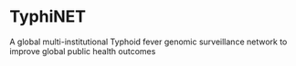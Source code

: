 # TyphiNET
A global multi-institutional Typhoid fever genomic surveillance network to improve global public health outcomes
